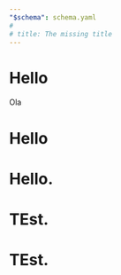 ```yaml
---
"$schema": schema.yaml
#
# title: The missing title
---
```


# Hello

Ola

# Hello

# Hello.

# TEst.

# TEst.
